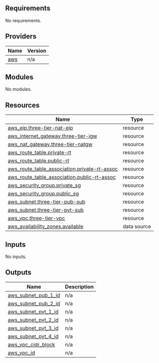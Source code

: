 ## Requirements

No requirements.

## Providers

| Name | Version |
|------|---------|
| <a name="provider_aws"></a> [aws](#provider\_aws) | n/a |

## Modules

No modules.

## Resources

| Name | Type |
|------|------|
| [aws_eip.three-tier-nat-eip](https://registry.terraform.io/providers/hashicorp/aws/latest/docs/resources/eip) | resource |
| [aws_internet_gateway.three-tier-igw](https://registry.terraform.io/providers/hashicorp/aws/latest/docs/resources/internet_gateway) | resource |
| [aws_nat_gateway.three-tier-natgw](https://registry.terraform.io/providers/hashicorp/aws/latest/docs/resources/nat_gateway) | resource |
| [aws_route_table.private-rt](https://registry.terraform.io/providers/hashicorp/aws/latest/docs/resources/route_table) | resource |
| [aws_route_table.public-rt](https://registry.terraform.io/providers/hashicorp/aws/latest/docs/resources/route_table) | resource |
| [aws_route_table_association.private-rt-assoc](https://registry.terraform.io/providers/hashicorp/aws/latest/docs/resources/route_table_association) | resource |
| [aws_route_table_association.public-rt-assoc](https://registry.terraform.io/providers/hashicorp/aws/latest/docs/resources/route_table_association) | resource |
| [aws_security_group.private_sg](https://registry.terraform.io/providers/hashicorp/aws/latest/docs/resources/security_group) | resource |
| [aws_security_group.public_sg](https://registry.terraform.io/providers/hashicorp/aws/latest/docs/resources/security_group) | resource |
| [aws_subnet.three-tier-pub-sub](https://registry.terraform.io/providers/hashicorp/aws/latest/docs/resources/subnet) | resource |
| [aws_subnet.three-tier-pvt-sub](https://registry.terraform.io/providers/hashicorp/aws/latest/docs/resources/subnet) | resource |
| [aws_vpc.three-tier-vpc](https://registry.terraform.io/providers/hashicorp/aws/latest/docs/resources/vpc) | resource |
| [aws_availability_zones.available](https://registry.terraform.io/providers/hashicorp/aws/latest/docs/data-sources/availability_zones) | data source |

## Inputs

No inputs.

## Outputs

| Name | Description |
|------|-------------|
| <a name="output_aws_subnet_pub_1_id"></a> [aws\_subnet\_pub\_1\_id](#output\_aws\_subnet\_pub\_1\_id) | n/a |
| <a name="output_aws_subnet_pub_2_id"></a> [aws\_subnet\_pub\_2\_id](#output\_aws\_subnet\_pub\_2\_id) | n/a |
| <a name="output_aws_subnet_pvt_1_id"></a> [aws\_subnet\_pvt\_1\_id](#output\_aws\_subnet\_pvt\_1\_id) | n/a |
| <a name="output_aws_subnet_pvt_2_id"></a> [aws\_subnet\_pvt\_2\_id](#output\_aws\_subnet\_pvt\_2\_id) | n/a |
| <a name="output_aws_subnet_pvt_3_id"></a> [aws\_subnet\_pvt\_3\_id](#output\_aws\_subnet\_pvt\_3\_id) | n/a |
| <a name="output_aws_subnet_pvt_4_id"></a> [aws\_subnet\_pvt\_4\_id](#output\_aws\_subnet\_pvt\_4\_id) | n/a |
| <a name="output_aws_vpc_cidr_block"></a> [aws\_vpc\_cidr\_block](#output\_aws\_vpc\_cidr\_block) | n/a |
| <a name="output_aws_vpc_id"></a> [aws\_vpc\_id](#output\_aws\_vpc\_id) | n/a |
